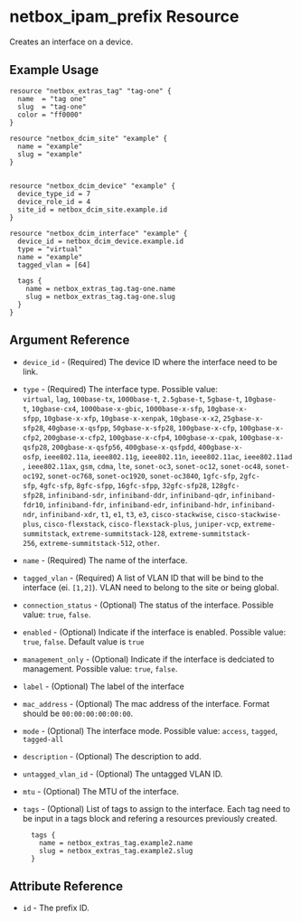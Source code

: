 # netbox_ipam_prefix Resource

Creates an interface on a device.

## Example Usage

```hcl
resource "netbox_extras_tag" "tag-one" {
  name  = "tag one"
  slug  = "tag-one"
  color = "ff0000"
}

resource "netbox_dcim_site" "example" {
  name = "example"
  slug = "example"
}


resource "netbox_dcim_device" "example" {
  device_type_id = 7
  device_role_id = 4
  site_id = netbox_dcim_site.example.id
}

resource "netbox_dcim_interface" "example" {
  device_id = netbox_dcim_device.example.id
  type = "virtual"
  name = "example"
  tagged_vlan = [64]
  
  tags {
    name = netbox_extras_tag.tag-one.name
    slug = netbox_extras_tag.tag-one.slug
  }
}
```

## Argument Reference

* `device_id` - (Required) The device ID where the interface need to be link.

* `type` - (Required) The interface type. Possible value: `virtual`, `lag`, `100base-tx`, `1000base-t`, `2.5gbase-t`, `5gbase-t`, `10gbase-t`, `10gbase-cx4`, `1000base-x-gbic`, `1000base-x-sfp`, `10gbase-x-sfpp`, `10gbase-x-xfp`, `10gbase-x-xenpak`, `10gbase-x-x2`, `25gbase-x-sfp28`, `40gbase-x-qsfpp`, `50gbase-x-sfp28`, `100gbase-x-cfp`, `100gbase-x-cfp2`, `200gbase-x-cfp2`, `100gbase-x-cfp4`, `100gbase-x-cpak`, `100gbase-x-qsfp28`, `200gbase-x-qsfp56`, `400gbase-x-qsfpdd`, `400gbase-x-osfp`, `ieee802.11a`, `ieee802.11g`, `ieee802.11n`, `ieee802.11ac`, `ieee802.11ad`, `ieee802.11ax`, `gsm`, `cdma`, `lte`, `sonet-oc3`, `sonet-oc12`, `sonet-oc48`, `sonet-oc192`, `sonet-oc768`, `sonet-oc1920`, `sonet-oc3840`, `1gfc-sfp`, `2gfc-sfp`, `4gfc-sfp`, `8gfc-sfpp`, `16gfc-sfpp`, `32gfc-sfp28`, `128gfc-sfp28`, `infiniband-sdr`, `infiniband-ddr`, `infiniband-qdr`, `infiniband-fdr10`, `infiniband-fdr`, `infiniband-edr`, `infiniband-hdr`, `infiniband-ndr`, `infiniband-xdr`, `t1`, `e1`, `t3`, `e3`, `cisco-stackwise`, `cisco-stackwise-plus`, `cisco-flexstack`, `cisco-flexstack-plus`, `juniper-vcp`, `extreme-summitstack`, `extreme-summitstack-128`, `extreme-summitstack-256`, `extreme-summitstack-512`, `other`.

* `name` - (Required) The name of the interface.

* `tagged_vlan` - (Required) A list of VLAN ID that will be bind to the interface (ei. `[1,2]`). VLAN need to belong to the site or being global.

* `connection_status` - (Optional) The status of the interface. Possible value: `true`, `false`.

* `enabled` - (Optional) Indicate if the interface is enabled. Possible value: `true`, `false`. Default value is `true`

* `management_only` - (Optional) Indicate if the interface is dedciated to management. Possible value: `true`, `false`.

* `label` - (Optional) The label of the interface

* `mac_address` - (Optional) The mac address of the interface. Format should be `00:00:00:00:00:00`.

* `mode` - (Optional) The interface mode. Possible value: `access`, `tagged`, `tagged-all`

* `description` - (Optional) The description to add.

* `untagged_vlan_id` - (Optional) The untagged VLAN ID.

* `mtu` - (Optional) The MTU of the interface.

* `tags` - (Optional) List of tags to assign to the interface. Each tag need to be input in a tags block and refering a resources previously created.
  ```
    tags {
      name = netbox_extras_tag.example2.name
      slug = netbox_extras_tag.example2.slug
    }
  ```

## Attribute Reference

* `id` - The prefix ID.
